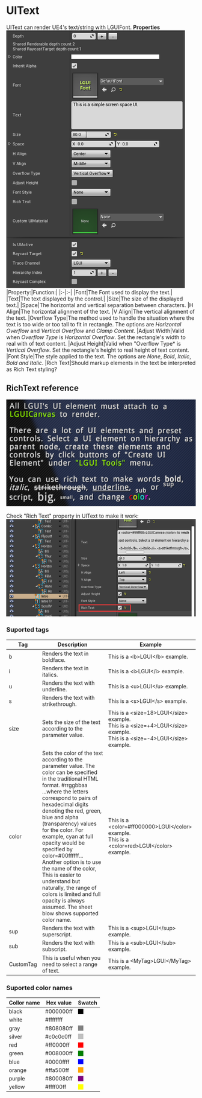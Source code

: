 # UIText

UIText can render UE4's text/string with LGUIFont.
**Properties**
![](./1.png)
|Property:|Function:|
|:-|:-|
|Font|The Font used to display the text.|
|Text|The text displayed by the control.|
|Size|The size of the displayed text.|
|Space|The horizontal and vertical separation between characters.
|H Align|The horizontal alignment of the text.
|V Align|The vertical alignment of the text.
|Overflow Type|The method used to handle the situation where the text is too wide or too tall to fit in rectangle. The options are *Horizontal Overflow* and *Vertical Overflow* and *Clamp Content*.
|Adjust Width|Valid when *Overflow Type* is *Horizontal Overflow*. Set the rectangle's width to real with of text content.
|Adjust Height|Valid when "Overflow Type* is *Vertical Overflow*. Set the rectangle's height to real height of text content.
|Font Style|The style applied to the text. The options are *None*, *Bold*, *Italic*, *Bold and Italic*.
|Rich Text|Should markup elements in the text be interpreted as Rich Text styling?


## RichText reference
![](./richTextSample.png)

Check "Rich Text" property in UIText to make it work:
![](./2.png)

### Suported tags
|Tag|Description|Example
|-|-|-
|b|Renders the text in boldface.|This is a &#60;b&#62;LGUI&#60;/b&#62; example.
|i|Renders the text in italics.|This is a &#60;i&#62;LGUI&#60;/i&#62; example.
|u|Renders the text with underline.|This is a &#60;u&#62;LGUI&#60;/u&#62; example.
|s|Renders the text with strikethrough.|This is a &#60;s&#62;LGUI&#60;/s&#62; example.
|size|Sets the size of the text according to the parameter value.|This is a &#60;size=18&#62;LGUI&#60;/size&#62; example.<br>This is a &#60;size=+4&#62;LGUI&#60;/size&#62; example.<br>This is a &#60;size=-4&#62;LGUI&#60;/size&#62; example.
|color|Sets the color of the text according to the parameter value. The color can be specified in the traditional HTML format. #rrggbbaa ...where the letters correspond to pairs of hexadecimal digits denoting the red, green, blue and alpha (transparency) values for the color. For example, cyan at full opacity would be specified by color=#00ffffff...<br> Another option is to use the name of the color, This is easier to understand but naturally, the range of colors is limited and full opacity is always assumed. The sheet blow shows supported color name.|This is a &#60;color=#ff000000&#62;LGUI&#60;/color&#62; example.<br>This is a &#60;color=red&#62;LGUI&#60;/color&#62; example.
|sup|Renders the text with superscript.|This is a &#60;sup&#62;LGUI&#60;/sup&#62; example.
|sub|Renders the text with subscript.|This is a &#60;sub&#62;LGUI&#60;/sub&#62; example.
|CustomTag|This is useful when you need to select a range of text.|This is a &#60;MyTag&#62;LGUI&#60;/MyTag&#62; example.

### Suported color names
|Collor name|Hex value|Swatch
|-|-|-
|black|#000000ff|<div style="background:black; width:1em; height: 1em"></div>
|white|#ffffffff|<div style="background:white; width:1em; height: 1em"></div>
|gray|#808080ff|<div style="background:gray; width:1em; height: 1em"></div>
|silver|#c0c0c0ff|<div style="background:silver; width:1em; height: 1em"></div>
|red|#ff0000ff|<div style="background:red; width:1em; height: 1em"></div>
|green|#008000ff|<div style="background:green; width:1em; height: 1em"></div>
|blue|#0000ffff|<div style="background:blue; width:1em; height: 1em"></div>
|orange|#ffa500ff|<div style="background:orange; width:1em; height: 1em"></div>
|purple|#800080ff|<div style="background:purple; width:1em; height: 1em"></div>
|yellow|#ffff00ff|<div style="background:yellow; width:1em; height: 1em"></div>